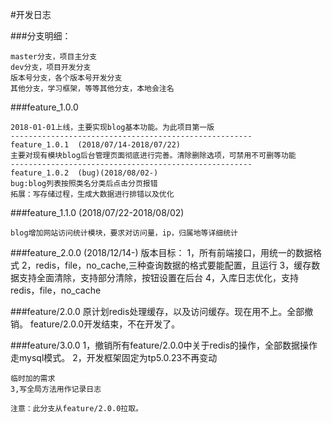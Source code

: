 #开发日志

###分支明细：

	master分支，项目主分支
	dev分支，项目开发分支
	版本号分支，各个版本号开发分支
	其他分支，学习框架，等等其他分支，本地会注名

###feature_1.0.0

	2018-01-01上线，主要实现blog基本功能。为此项目第一版
	------------------------------------------------------
	feature_1.0.1  (2018/07/14-2018/07/22)
    主要对现有模块blog后台管理页面彻底进行完善。清除删除选项，可禁用不可删等功能
	------------------------------------------------------
	feature_1.0.2  (bug)(2018/08/02-)
	bug:blog列表按照类名分类后点击分页报错
	拓展：写存储过程，生成大数据进行排错以及优化

###feature_1.1.0  (2018/07/22-2018/08/02)

    blog增加网站访问统计模块，要求对访问量，ip，归属地等详细统计

###feature_2.0.0  (2018/12/14-)
	版本目标：
	1，所有前端接口，用统一的数据格式
	2，redis，file，no_cache,三种查询数据的格式要能配置，且运行
	3，缓存数据支持全面清除，支持部分清除，按钮设置在后台
	4，入库日志优化，支持redis，file，no_cache

###feature/2.0.0
	原计划redis处理缓存，以及访问缓存。现在用不上。全部撤销。
	feature/2.0.0开发结束，不在开发了。

###feature/3.0.0
	1，撤销所有feature/2.0.0中关于redis的操作，全部数据操作走mysql模式。
	2，开发框架固定为tp5.0.23不再变动

	临时加的需求
	3,写全局方法用作记录日志

	注意：此分支从feature/2.0.0拉取。